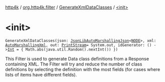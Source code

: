 [http4k](../../index.md) / [org.http4k.filter](../index.md) / [GenerateXmlDataClasses](index.md) / [&lt;init&gt;](./-init-.md)

# &lt;init&gt;

`GenerateXmlDataClasses(json: `[`JsonLibAutoMarshallingJson`](../../org.http4k.format/-json-lib-auto-marshalling-json/index.md)`<`[`NODE`](index.md#NODE)`>, xml: `[`AutoMarshallingXml`](../../org.http4k.format/-auto-marshalling-xml/index.md)`, out: `[`PrintStream`](http://docs.oracle.com/javase/6/docs/api/java/io/PrintStream.html)` = System.out, idGenerator: () -> `[`Int`](https://kotlinlang.org/api/latest/jvm/stdlib/kotlin/-int/index.html)` = { Math.abs(java.util.Random().nextInt()) })`

This Filter is used to generate Data class definitions from a Response containing XML. The Filter will try and reduce
the number of class definitions by selecting the definition with the most fields (for cases where lists of items
have different fields).

